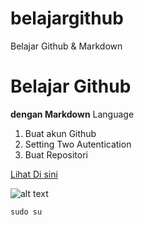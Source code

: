 # belajargithub
Belajar Github &amp; Markdown

# Belajar Github
**dengan Markdown** Language

1. Buat akun  Github
2. Setting Two Autentication
3. Buat Repositori

[Lihat Di sini](https://www.markdownguide.org/cheat-sheet/)


![alt text](https://public-files.gumroad.com/0kwcjg93sa73h0ee5p0zdhhhlhy7)

`sudo su`
